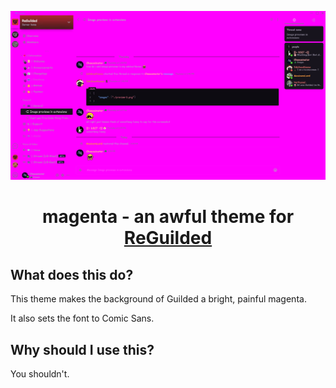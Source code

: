 <p align="center">
    <img src="screenshot.png">
</p>

<h1 align="center">
    magenta - an awful theme for <a href="https://github.com/ReGuilded/ReGuilded">ReGuilded</a>
</h1>

## What does this do?

This theme makes the background of Guilded a bright, painful magenta.

It also sets the font to Comic Sans.

## Why should I use this?

You shouldn't.
